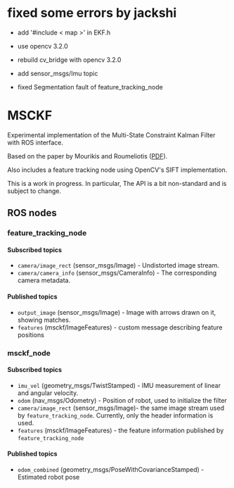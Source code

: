 # fixed some errors by jackshi 

- add '#include < map >' in EKF.h

- use opencv 3.2.0

- rebuild cv_bridge with opencv 3.2.0

- add sensor_msgs/Imu topic

- fixed Segmentation fault of feature_tracking_node

# MSCKF

Experimental implementation of the Multi-State Constraint Kalman Filter with ROS interface.

Based on the paper by Mourikis and Roumeliotis ([PDF](http://citeseerx.ist.psu.edu/viewdoc/download?doi=10.1.1.125.2169&rep=rep1&type=pdf)).

Also includes a feature tracking node using OpenCV's SIFT implementation.

This is a work in progress. In particular, The API is a bit non-standard and is subject to change.

## ROS nodes

### feature_tracking_node
#### Subscribed topics

- `camera/image_rect` (sensor_msgs/Image) - Undistorted image stream.
- `camera/camera_info` (sensor_msgs/CameraInfo) - The corresponding camera metadata.


#### Published topics

- `output_image` (sensor_msgs/Image) - Image with arrows drawn on it, showing matches.
- `features` (msckf/ImageFeatures) - custom message describing feature positions

### msckf_node
#### Subscribed topics
- `imu_vel` (geometry_msgs/TwistStamped) - IMU measurement of linear and angular velocity.
- `odom` (nav_msgs/Odometry) - Position of robot, used to initialize the filter
- `camera/image_rect` (sensor_msgs/Image)-
the same image stream used by `feature_tracking_node`. Currently, only the header information is used.
- `features` (msckf/ImageFeatures) - the feature information published by `feature_tracking_node`

#### Published topics
- `odom_combined` (geometry_msgs/PoseWithCovarianceStamped) - Estimated robot pose
